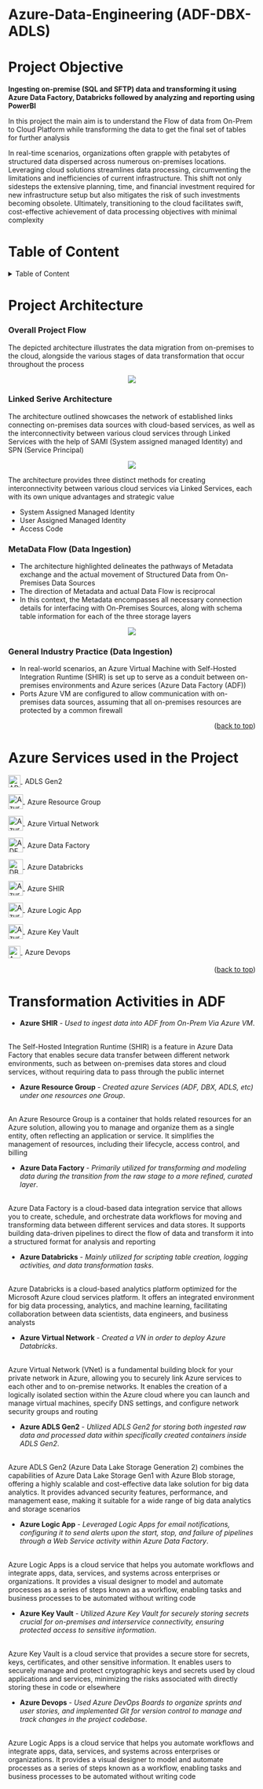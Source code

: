 # Azure-Data-Engineering (ADF-DBX-ADLS)
<a name="readme-top"></a>
# Project Objective
**Ingesting on-premise (SQL and SFTP) data and transforming it using Azure Data Factory, Databricks followed by analyzing and reporting using PowerBI**

In this project the main aim is to understand the Flow of data from On-Prem to Cloud Platform while transforming the data to get the final set of tables for further analysis

In real-time scenarios, organizations often grapple with petabytes of structured data dispersed across numerous on-premises locations. Leveraging cloud solutions streamlines data processing, circumventing the limitations and inefficiencies of current infrastructure. This shift not only sidesteps the extensive planning, time, and financial investment required for new infrastructure setup but also mitigates the risk of such investments becoming obsolete. Ultimately, transitioning to the cloud facilitates swift, cost-effective achievement of data processing objectives with minimal complexity

# Table of Content
<details>
  <summary>Table of Content</summary>
  <ol>
    <li><a href="#project-architecture">Project Architecture</a>
      <ul>
        <li><a href="#overall-project-flow">Overall Project Flow</a></li>
        <li><a href="#Linked-Serive-Architecture">Linked Service Architecture</a></li>
        <li><a href="#metadata-flow-data-ingestion">MetaData Flow (Data Ingestion)</a></li>
        <li><a href="#General-Industry-Practice-Data-Ingestion">General Industry Practice (Data Ingestion)</a></li>
      </ul>
    </li>
    <li><a href="#azure-services-used-in-the-project">Azure Services used in the Project</a></li>
    <li><a href="#transformation-activities-in-adf">Transformation Activities in ADF</a></li>
    <li><a href="#concept-to-be-covered-in-next-project">Concept to be covered in next project</a></li>
  </ol>
</details>

# Project Architecture

### Overall Project Flow 
The depicted architecture illustrates the data migration from on-premises to the cloud, alongside the various stages of data transformation that occur throughout the process

<p align="center">
  <img src="https://github.com/Sarangvira/Azure-Data-Engineering/blob/main/Images/Project%20Architecture.png">
</p>

### Linked Serive Architecture
The architecture outlined showcases the network of established links connecting on-premises data sources with cloud-based services, as well as the interconnectivity between various cloud services through Linked Services with the help of SAMI (System assigned managed Identity) and SPN (Service Principal)

<p align="center">
  <img src="https://github.com/Sarangvira/Azure-Data-Engineering/blob/main/Images/Linked_Service.png">
</p>

The architecture provides three distinct methods for creating interconnectivity between various cloud services via Linked Services, each with its own unique advantages and strategic value

* System Assigned Managed Identity
* User Assigned Managed Identity
* Access Code

### MetaData Flow (Data Ingestion)
* The architecture highlighted delineates the pathways of Metadata exchange and the actual movement of Structured Data from On-Premises Data Sources
* The direction of Metadata and actual Data Flow is reciprocal
* In this context, the Metadata encompasses all necessary connection details for interfacing with On-Premises Sources, along with schema table information for each of the three storage layers

<p align="center">
  <img src="https://github.com/Sarangvira/Azure-Data-Engineering/blob/main/Images/MetaData%20Flow.png">
</p>

### General Industry Practice (Data Ingestion) 

* In real-world scenarios, an Azure Virtual Machine with Self-Hosted Integration Runtime (SHIR) is set up to serve as a conduit between on-premises environments and Azure serices (Azure Data Factory (ADF))
* Ports Azure VM are configured to allow communication with on-premises data sources, assuming that all on-premises resources are protected by a common firewall

<p align="right">(<a href="#readme-top">back to top</a>)</p>

<!-- Azure Services used in the Project -->
# Azure Services used in the Project

<p>
  <a href="https://learn.microsoft.com/en-us/azure/storage/blobs/data-lake-storage-introduction" target="_blank" rel="noreferrer">
    <img src="https://code.benco.io/icon-collection/azure-icons/Data-Lake-Storage-Gen1.svg" alt="ADLS Gen2" width="25" height="25" style="vertical-align:middle;"/>
  </a>
  <span style="vertical-align:middle; line-height:normal; display:inline-block; margin-left:5px;">ADLS Gen2</span>
</p>

<p>
  <a href="https://learn.microsoft.com/en-us/azure/azure-resource-manager/management/manage-resource-groups-portal" target="_blank" rel="noreferrer">
    <img src="https://code.benco.io/icon-collection/azure-icons/Resource-Groups.svg" alt="Azure Resource Group" width="30" height="30" style="vertical-align:middle;"/>
  </a>
  <span style="vertical-align:middle; line-height:normal; display:inline-block; margin-left:5px;">Azure Resource Group</span>
</p>

<p>
  <a href="https://learn.microsoft.com/en-us/azure/virtual-network/" target="_blank" rel="noreferrer">
    <img src="https://code.benco.io/icon-collection/azure-icons/Virtual-Networks-(Classic).svg" alt="Azure Virtual Network" width="30" height="30" style="vertical-align:middle;"/>
  </a>
  <span style="vertical-align:middle; line-height:normal; display:inline-block; margin-left:5px;">Azure Virtual Network</span>
</p>

<p>
  <a href="https://learn.microsoft.com/en-us/azure/virtual-network/" target="_blank" rel="noreferrer">
    <img src="https://code.benco.io/icon-collection/azure-icons/Data-Factory.svg" alt="ADF" width="30" height="30" style="vertical-align:middle;"/>
  </a>
  <span style="vertical-align:middle; line-height:normal; display:inline-block; margin-left:5px;">Azure Data Factory</span>
</p>

<p>
  <a href="https://learn.microsoft.com/en-us/azure/databricks/" target="_blank" rel="noreferrer">
    <img src="https://www.vectorlogo.zone/logos/databricks/databricks-icon.svg" alt="DBX" width="30" height="30" style="vertical-align:middle;"/>
  </a>
  <span style="vertical-align:middle; line-height:normal; display:inline-block; margin-left:5px;">Azure Databricks</span>
</p>

<p>
  <a href="https://learn.microsoft.com/en-us/azure/data-factory/create-self-hosted-integration-runtime?tabs=data-factory" target="_blank" rel="noreferrer">
    <img src="https://code.benco.io/icon-collection/azure-icons/App-Service-Plans.svg" alt="Azure SHIR" width="30" height="30" style="vertical-align:middle;"/>
  </a>
  <span style="vertical-align:middle; line-height:normal; display:inline-block; margin-left:5px;">Azure SHIR</span>
</p>

<p>
  <a href="https://learn.microsoft.com/en-us/azure/logic-apps/" target="_blank" rel="noreferrer">
    <img src="https://code.benco.io/icon-collection/azure-icons/Logic-Apps.svg" alt="Azure Logic App" width="30" height="30" style="vertical-align:middle;"/>
  </a>
  <span style="vertical-align:middle; line-height:normal; display:inline-block; margin-left:5px;">Azure Logic App</span>
</p>

<p>
  <a href="https://learn.microsoft.com/en-us/azure/key-vault/" target="_blank" rel="noreferrer">
    <img src="https://code.benco.io/icon-collection/azure-icons/Key-Vaults.svg" alt="Azure Key Vault" width="30" height="30" style="vertical-align:middle;"/>
  </a>
  <span style="vertical-align:middle; line-height:normal; display:inline-block; margin-left:5px;">Azure Key Vault</span>
</p>

<p>
  <a href="https://learn.microsoft.com/en-us/azure/devops/?view=azure-devops" target="_blank" rel="noreferrer">
    <img src="https://code.benco.io/icon-collection/azure-icons/Azure-DevOps.svg" alt="Azure DevOps" width="25" height="25" style="vertical-align:middle;"/>
  </a>
  <span style="vertical-align:middle; line-height:normal; display:inline-block; margin-left:5px;">Azure Devops</span>
</p>


<p align="right">(<a href="#readme-top">back to top</a>)</p>

# Transformation Activities in ADF 

* **Azure SHIR** - *Used to ingest data into ADF from On-Prem Via Azure VM*.\
&nbsp;

The Self-Hosted Integration Runtime (SHIR) is a feature in Azure Data Factory that enables secure data transfer between different network environments, such as between on-premises data stores and cloud services, without requiring data to pass through the public internet​

* **Azure Resource Group** - *Created azure Services (ADF, DBX, ADLS, etc) under one resources one Group*.\
&nbsp;

An Azure Resource Group is a container that holds related resources for an Azure solution, allowing you to manage and organize them as a single entity, often reflecting an application or service. It simplifies the management of resources, including their lifecycle, access control, and billing

* **Azure Data Factory** - *Primarily utilized for transforming and modeling data during the transition from the raw stage to a more refined, curated layer*.\
&nbsp;

Azure Data Factory is a cloud-based data integration service that allows you to create, schedule, and orchestrate data workflows for moving and transforming data between different services and data stores. It supports building data-driven pipelines to direct the flow of data and transform it into a structured format for analysis and reporting

* **Azure Databricks** - *Mainly utilized for scripting table creation, logging activities, and data transformation tasks*.\
&nbsp;

Azure Databricks is a cloud-based analytics platform optimized for the Microsoft Azure cloud services platform. It offers an integrated environment for big data processing, analytics, and machine learning, facilitating collaboration between data scientists, data engineers, and business analysts

* **Azure Virtual Network** - *Created a VN in order to deploy Azure Databricks*.\
&nbsp;

Azure Virtual Network (VNet) is a fundamental building block for your private network in Azure, allowing you to securely link Azure services to each other and to on-premise networks. It enables the creation of a logically isolated section within the Azure cloud where you can launch and manage virtual machines, specify DNS settings, and configure network security groups and routing

* **Azure ADLS Gen2** - *Utilized ADLS Gen2 for storing both ingested raw data and processed data within specifically created containers inside ADLS Gen2*.\
&nbsp;

Azure ADLS Gen2 (Azure Data Lake Storage Generation 2) combines the capabilities of Azure Data Lake Storage Gen1 with Azure Blob storage, offering a highly scalable and cost-effective data lake solution for big data analytics. It provides advanced security features, performance, and management ease, making it suitable for a wide range of big data analytics and storage scenarios

* **Azure Logic App** - *Leveraged Logic Apps for email notifications, configuring it to send alerts upon the start, stop, and failure of pipelines through a Web Service activity within Azure Data Factory*.\
&nbsp;

Azure Logic Apps is a cloud service that helps you automate workflows and integrate apps, data, services, and systems across enterprises or organizations. It provides a visual designer to model and automate processes as a series of steps known as a workflow, enabling tasks and business processes to be automated without writing code

* **Azure Key Vault** - *Utilized Azure Key Vault for securely storing secrets crucial for on-premises and interservice connectivity, ensuring protected access to sensitive information*.\
&nbsp;

Azure Key Vault is a cloud service that provides a secure store for secrets, keys, certificates, and other sensitive information. It enables users to securely manage and protect cryptographic keys and secrets used by cloud applications and services, minimizing the risks associated with directly storing these in code or elsewhere

* **Azure Devops** - *Used Azure DevOps Boards to organize sprints and user stories, and implemented Git for version control to manage and track changes in the project codebase*.\
&nbsp;

Azure Logic Apps is a cloud service that helps you automate workflows and integrate apps, data, services, and systems across enterprises or organizations. It provides a visual designer to model and automate processes as a series of steps known as a workflow, enabling tasks and business processes to be automated without writing code

